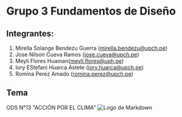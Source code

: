# Grupo 3 Fundamentos de Diseño
## Integrantes:
1. Mirella Solange Bendezu Guerra (mirella.bendezu@upch.pe)
2. Jose Nilson Cueva Ramos (jose.cueva@upch.pe)
3. Meyli Flores Huaman(meyli.flores@uph.pe)
4. Iory EStefani Huarca Astete (iory.huarca@upch.pe)
5. Romina Perez Amado (romina.perez@upch.pe)

## Tema
ODS N°13 "ACCIÓN POR EL CLIMA"
![Logo de Markdown](https://ods.frlp.utn.edu.ar/images/ods/ods13.jpg)
